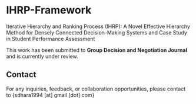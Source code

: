 # IHRP-Framework
Iterative Hierarchy and Ranking Process (IHRP): A Novel Effective Hierarchy Method for Densely Connected Decision-Making Systems and Case Study in Student Performance Assessment

This work has been submitted to **Group Decision and Negotiation Journal** and is currently under review.

## Contact
For any inquiries, feedback, or collaboration opportunities, please contact to {sdhara1994 [at] gmail [dot] com}


